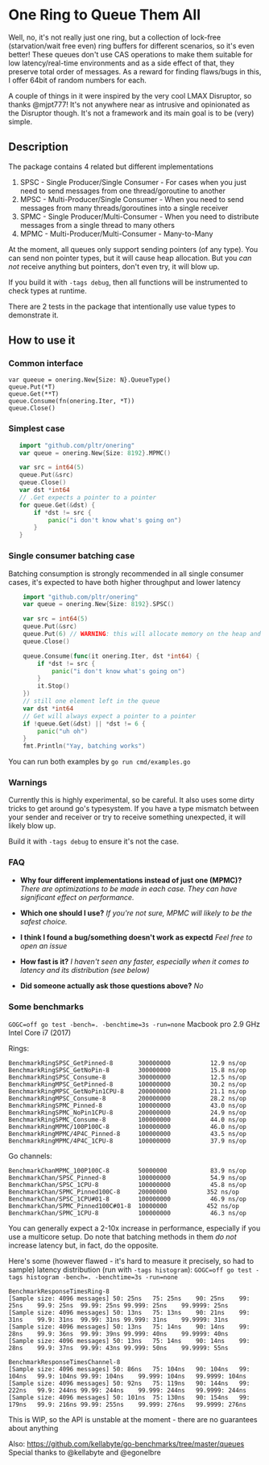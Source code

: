 # One Ring to Queue Them All

Well, no, it's not really just one ring, but a collection of lock-free (starvation/wait free even) ring buffers for different scenarios, so it's even better!
These queues don't use CAS operations to make them suitable for low latency/real-time environments and as a side effect of that,
they preserve total order of messages. As a reward for finding flaws/bugs in this, I offer 64bit of random numbers for each.

A couple of things in it were inspired by the very cool LMAX Disruptor, so thanks @mjpt777!
It's not anywhere near as intrusive and opinionated as the Disruptor though. It's not a framework and its main goal is to be (very) simple.

## Description

The package contains 4 related but different implementations
1. SPSC - Single Producer/Single Consumer - For cases when you just need to send messages from one thread/goroutine to another
2. MPSC - Multi-Producer/Single Consumer - When you need to send messages from many threads/goroutines into a single receiver
3. SPMC - Single Producer/Multi-Consumer - When you need to distribute messages from a single thread to many others
4. MPMC - Multi-Producer/Multi-Consumer - Many-to-Many


At the moment, all queues only support sending pointers (of any type). You can send non pointer types, but it will cause heap allocation. But you *can not* receive anything but pointers, don't even try, it will blow up.

If you build it with `-tags debug`, then all functions will be instrumented to check types at runtime.

There are 2 tests in the package that intentionally use value types to demonstrate it.

## How to use it

### Common interface
    var queeue = onering.New{Size: N}.QueueType()
    queue.Put(*T)
    queue.Get(**T)
    queue.Consume(fn(onering.Iter, *T))
    queue.Close()

### Simplest case
```go
   import "github.com/pltr/onering"
   var queue = onering.New{Size: 8192}.MPMC()

   var src = int64(5)
   queue.Put(&src)
   queue.Close()
   var dst *int64
   // .Get expects a pointer to a pointer
   for queue.Get(&dst) {
       if *dst != src {
           panic("i don't know what's going on")
       }
   }
```
### Single consumer batching case
Batching consumption is strongly recommended in all single consumer cases, it's expected to have both higher throughput and lower latency

```go
    import "github.com/pltr/onering"
    var queue = onering.New{Size: 8192}.SPSC()

    var src = int64(5)
    queue.Put(&src)
    queue.Put(6) // WARNING: this will allocate memory on the heap and copy the value into it
    queue.Close()

    queue.Consume(func(it onering.Iter, dst *int64) {
        if *dst != src {
            panic("i don't know what's going on")
        }
        it.Stop()
    })
    // still one element left in the queue
    var dst *int64
    // Get will always expect a pointer to a pointer
    if !queue.Get(&dst) || *dst != 6 {
        panic("uh oh")
    }
    fmt.Println("Yay, batching works")
```
You can run both examples by `go run cmd/examples.go`


### Warnings
Currently this is highly experimental, so be careful. It also uses some dirty tricks to get around go's typesystem.
If you have a type mismatch between your sender and receiver or try to receive something unexpected, it will likely blow up.

Build it with `-tags debug` to ensure it's not the case.

### FAQ

* **Why four different implementations instead of just one (MPMC)?**
    _There are optimizations to be made in each case. They can have significant effect on performance._

* **Which one should I use?**
    _If you're not sure, MPMC will likely to be the safest choice._

* **I think I found a bug/something doesn't work as expectd**
    _Feel free to open an issue_

* **How fast is it?**
    _I haven't seen any faster, especially when it comes to latency and its distribution (see below)_

* **Did someone actually ask those questions above?**
    _No_

### Some benchmarks

`GOGC=off go test -bench=. -benchtime=3s -run=none`
Macbook pro 2.9 GHz Intel Core i7 (2017)

Rings:

    BenchmarkRingSPSC_GetPinned-8      	300000000	        12.9 ns/op
    BenchmarkRingSPSC_GetNoPin-8       	300000000	        15.8 ns/op
    BenchmarkRingSPSC_Consume-8        	300000000	        12.5 ns/op
    BenchmarkRingMPSC_GetPinned-8      	100000000	        30.2 ns/op
    BenchmarkRingMPSC_GetNoPin1CPU-8   	200000000	        21.1 ns/op
    BenchmarkRingMPSC_Consume-8        	200000000	        28.2 ns/op
    BenchmarkRingSPMC_Pinned-8         	100000000	        43.0 ns/op
    BenchmarkRingSPMC_NoPin1CPU-8      	200000000	        24.9 ns/op
    BenchmarkRingSPMC_Consume-8        	100000000	        44.0 ns/op
    BenchmarkRingMPMC/100P100C-8       	100000000	        46.0 ns/op
    BenchmarkRingMPMC/4P4C_Pinned-8    	100000000	        43.5 ns/op
    BenchmarkRingMPMC/4P4C_1CPU-8      	100000000	        37.9 ns/op


Go channels:

    BenchmarkChanMPMC_100P100C-8       	50000000	        83.9 ns/op
    BenchmarkChan/SPSC_Pinned-8        	100000000	        54.9 ns/op
    BenchmarkChan/SPSC_1CPU-8          	100000000	        45.8 ns/op
    BenchmarkChan/SPMC_Pinned100C-8    	20000000	       352 ns/op
    BenchmarkChan/SPSC_1CPU#01-8       	100000000	        46.9 ns/op
    BenchmarkChan/SPMC_Pinned100C#01-8 	10000000	       452 ns/op
    BenchmarkChan/SPMC_1CPU-8          	100000000	        46.3 ns/op

You can generally expect a 2-10x increase in performance, especially if you use a multicore setup.
Do note that batching methods in them *do not* increase latency but, in fact, do the opposite.

Here's some (however flawed - it's hard to measure it precisely, so had to sample) latency distribution (run with `-tags histogram`):
`GOGC=off go test -tags histogram -bench=. -benchtime=3s -run=none`

    BenchmarkResponseTimesRing-8
    [Sample size: 4096 messages] 50: 25ns	75: 25ns	90: 25ns	99: 25ns	99.9: 25ns	99.99: 25ns	99.999: 25ns	99.9999: 25ns
    [Sample size: 4096 messages] 50: 13ns	75: 13ns	90: 21ns	99: 31ns	99.9: 31ns	99.99: 31ns	99.999: 31ns	99.9999: 31ns
    [Sample size: 4096 messages] 50: 13ns	75: 14ns	90: 14ns	99: 28ns	99.9: 36ns	99.99: 39ns	99.999: 40ns	99.9999: 40ns
    [Sample size: 4096 messages] 50: 13ns	75: 14ns	90: 14ns	99: 28ns	99.9: 37ns	99.99: 43ns	99.999: 50ns	99.9999: 55ns

    BenchmarkResponseTimesChannel-8
    [Sample size: 4096 messages] 50: 86ns	75: 104ns	90: 104ns	99: 104ns	99.9: 104ns	99.99: 104ns	99.999: 104ns	99.9999: 104ns
    [Sample size: 4096 messages] 50: 92ns	75: 119ns	90: 144ns	99: 222ns	99.9: 244ns	99.99: 244ns	99.999: 244ns	99.9999: 244ns
    [Sample size: 4096 messages] 50: 101ns	75: 130ns	90: 154ns	99: 179ns	99.9: 216ns	99.99: 255ns	99.999: 276ns	99.9999: 276ns

This is WIP, so the API is unstable at the moment - there are no guarantees about anything

Also: https://github.com/kellabyte/go-benchmarks/tree/master/queues
Special thanks to @kellabyte and @egonelbre
